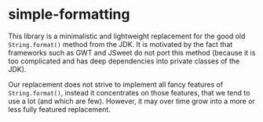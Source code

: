 # simple-formatting

This library is a minimalistic and lightweight replacement for the good old
`String.format()` method from the JDK. It is motivated by the fact that
frameworks such as GWT and JSweet do not port this method (because it is too
complicated and has deep dependencies into private classes of the JDK).

Our replacement does not strive to implement all fancy features of
`String.format()`, instead it concentrates on those features, that we tend
to use a lot (and which are few). However, it may over time grow into a more
or less fully featured replacement.
